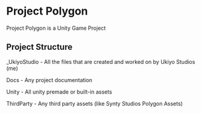 # Project Polygon
Project Polygon is a Unity Game Project

## Project Structure
_UkiyoStudio - All the files that are created and worked on by Ukiyo Studios (me)

Docs - Any project documentation

Unity - All unity premade or built-in assets

ThirdParty - Any third party assets (like Synty Studios Polygon Assets)
